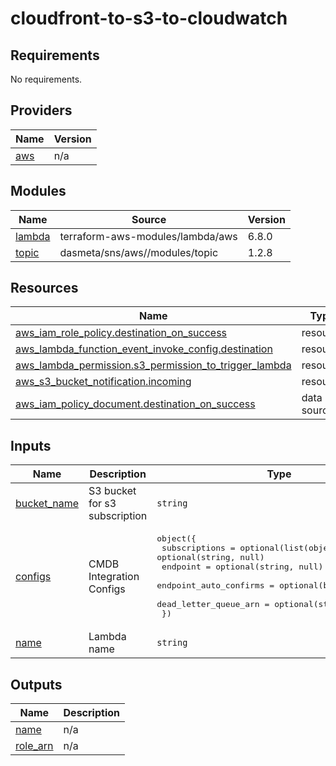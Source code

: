 # cloudfront-to-s3-to-cloudwatch

<!-- BEGINNING OF PRE-COMMIT-TERRAFORM DOCS HOOK -->
## Requirements

No requirements.

## Providers

| Name | Version |
|------|---------|
| <a name="provider_aws"></a> [aws](#provider\_aws) | n/a |

## Modules

| Name | Source | Version |
|------|--------|---------|
| <a name="module_lambda"></a> [lambda](#module\_lambda) | terraform-aws-modules/lambda/aws | 6.8.0 |
| <a name="module_topic"></a> [topic](#module\_topic) | dasmeta/sns/aws//modules/topic | 1.2.8 |

## Resources

| Name | Type |
|------|------|
| [aws_iam_role_policy.destination_on_success](https://registry.terraform.io/providers/hashicorp/aws/latest/docs/resources/iam_role_policy) | resource |
| [aws_lambda_function_event_invoke_config.destination](https://registry.terraform.io/providers/hashicorp/aws/latest/docs/resources/lambda_function_event_invoke_config) | resource |
| [aws_lambda_permission.s3_permission_to_trigger_lambda](https://registry.terraform.io/providers/hashicorp/aws/latest/docs/resources/lambda_permission) | resource |
| [aws_s3_bucket_notification.incoming](https://registry.terraform.io/providers/hashicorp/aws/latest/docs/resources/s3_bucket_notification) | resource |
| [aws_iam_policy_document.destination_on_success](https://registry.terraform.io/providers/hashicorp/aws/latest/docs/data-sources/iam_policy_document) | data source |

## Inputs

| Name | Description | Type | Default | Required |
|------|-------------|------|---------|:--------:|
| <a name="input_bucket_name"></a> [bucket\_name](#input\_bucket\_name) | S3 bucket for s3 subscription | `string` | n/a | yes |
| <a name="input_configs"></a> [configs](#input\_configs) | CMDB Integration Configs | <pre>object({<br/>    subscriptions = optional(list(object({ protocol = optional(string, null)<br/>      endpoint               = optional(string, null)<br/>      endpoint_auto_confirms = optional(bool, false)<br/>    dead_letter_queue_arn = optional(string) })), [])<br/>  })</pre> | `{}` | no |
| <a name="input_name"></a> [name](#input\_name) | Lambda name | `string` | n/a | yes |

## Outputs

| Name | Description |
|------|-------------|
| <a name="output_name"></a> [name](#output\_name) | n/a |
| <a name="output_role_arn"></a> [role\_arn](#output\_role\_arn) | n/a |
<!-- END OF PRE-COMMIT-TERRAFORM DOCS HOOK -->
